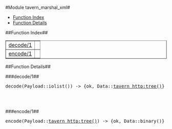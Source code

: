 

#Module tavern_marshal_xml#
* [Function Index](#index)
* [Function Details](#functions)


<a name="index"></a>

##Function Index##


<table width="100%" border="1" cellspacing="0" cellpadding="2" summary="function index"><tr><td valign="top"><a href="#decode-1">decode/1</a></td><td></td></tr><tr><td valign="top"><a href="#encode-1">encode/1</a></td><td></td></tr></table>


<a name="functions"></a>

##Function Details##

<a name="decode-1"></a>

###decode/1##


<pre>decode(Payload::iolist()) -> {ok, Data::<a href="tavern_http.md#type-tree">tavern_http:tree()</a>} | {error, Error::atom()}</pre>
<br></br>


<a name="encode-1"></a>

###encode/1##


<pre>encode(Payload::<a href="tavern_http.md#type-tree">tavern_http:tree()</a>) -> {ok, Data::binary()} | {error, Error::atom()}</pre>
<br></br>


